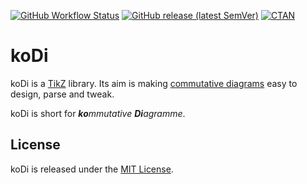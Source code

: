 [![GitHub Workflow Status][tests-shield]][tests-link]
[![GitHub release (latest SemVer)][release-shield]][release-link]
[![CTAN][ctan-shield]][ctan-link]

[tests-shield]: https://img.shields.io/github/workflow/status/paolobrasolin/kodi/Tests?label=Nightly%20tests&logo=github
[tests-link]: https://github.com/paolobrasolin/kodi/actions?query=workflow%3ATests+event%3Aschedule+branch%3Amaster
[release-shield]: https://img.shields.io/github/v/release/paolobrasolin/kodi?label=Latest%20release&logo=github&sort=semver
[release-link]: https://github.com/paolobrasolin/kodi/releases
[ctan-shield]: https://img.shields.io/ctan/v/kodi?label=CTAN
[ctan-link]: https://ctan.org/pkg/kodi

# koDi

koDi is a [TikZ] library. Its aim is making [commutative diagrams] easy to design, parse and tweak.

[TikZ]: https://en.wikipedia.org/wiki/PGF/TikZ
[commutative diagrams]: https://en.wikipedia.org/wiki/Commutative_diagram

koDi is short for _**ko**mmutative **Di**agramme_.

## License

koDi is released under the [MIT License].

[MIT License]: https://opensource.org/licenses/MIT